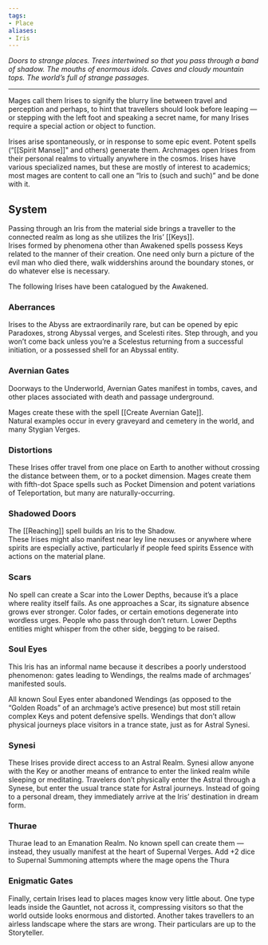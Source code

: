 ```yaml
---
tags:
- Place
aliases:
- Iris
---
```


_Doors to strange places. Trees intertwined so that you pass through a band of shadow. The mouths of enormous idols. Caves and cloudy mountain tops. The world’s full of strange passages._

---

Mages call them Irises to signify the blurry line between travel and perception and perhaps, to hint that travellers should look before leaping — or stepping with the left foot and speaking a secret name, for many Irises require a special action or object to function.

Irises arise spontaneously, or in response to some epic event. Potent spells (“[[Spirit Manse]]" and others) generate them. Archmages open Irises from their personal realms to virtually anywhere in the cosmos. Irises have various specialized names, but these are mostly of interest to academics; most mages are content to call one an “Iris to (such and such)” and be done with it.

## System

Passing through an Iris from the material side brings a traveller to the connected realm as long as she utilizes the Iris’ [[Keys]].\
Irises formed by phenomena other than Awakened spells possess Keys related to the manner of their creation. One need only burn a picture of the evil man who died there, walk widdershins around the boundary stones, or do whatever else is necessary.

The following Irises have been catalogued by the Awakened.

### Aberrances

Irises to the Abyss are extraordinarily rare, but can be opened by epic Paradoxes, strong Abyssal verges, and Scelesti rites. Step through, and you won’t come back unless you’re a Scelestus returning from a successful initiation, or a possessed shell for an Abyssal entity.

### Avernian Gates

Doorways to the Underworld, Avernian Gates manifest in tombs, caves, and other places associated with death and passage underground.

Mages create these with the spell [[Create Avernian Gate]].\
Natural examples occur in every graveyard and cemetery in the world, and many Stygian Verges.

### Distortions

These Irises offer travel from one place on Earth to another without crossing the distance between them, or to a pocket dimension. Mages create them with fifth-dot Space spells such as Pocket Dimension and potent variations of Teleportation, but many are naturally-occurring.

### Shadowed Doors

The [[Reaching]] spell builds an Iris to the Shadow.\
These Irises might also manifest near ley line nexuses or anywhere where spirits are especially active, particularly if people feed spirits Essence with actions on the material plane.

### Scars

No spell can create a Scar into the Lower Depths, because it’s a place where reality itself fails. As one approaches a Scar, its signature absence grows ever stronger. Color fades, or certain emotions degenerate into wordless urges. People who pass through don’t return. Lower Depths entities might whisper from the other side, begging to be raised.

### Soul Eyes

This Iris has an informal name because it describes a poorly understood phenomenon: gates leading to Wendings, the realms made of archmages’ manifested souls.

All known Soul Eyes enter abandoned Wendings (as opposed to the “Golden Roads” of an archmage’s active presence) but most still retain complex Keys and potent defensive spells. Wendings that don’t allow physical journeys place visitors in a trance state, just as for Astral Synesi.

### Synesi

These Irises provide direct access to an Astral Realm. Synesi allow anyone with the Key or another means of entrance to enter the linked realm while sleeping or meditating. Travelers don’t physically enter the Astral through a Synese, but enter the usual trance state for Astral journeys. Instead of going to a personal dream, they immediately arrive at the Iris’ destination in dream form.

### Thurae

Thurae lead to an Emanation Realm. No known spell can create them — instead, they usually manifest at the heart of Supernal Verges. Add +2 dice to Supernal Summoning attempts where the mage opens the Thura

### Enigmatic Gates

Finally, certain Irises lead to places mages know very little about. One type leads inside the Gauntlet, not across it, compressing visitors so that the world outside looks enormous and distorted. Another takes travellers to an airless landscape where the stars are wrong. Their particulars are up to the Storyteller.